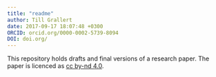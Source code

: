 ```yaml
---
title: "readme"
author: Till Grallert
date: 2017-09-17 18:07:48 +0300
ORCID: orcid.org/0000-0002-5739-8094
DOI: doi.org/
---
```


This repository holds drafts and final versions of a research paper. The paper is licenced as [cc by-nd 4.0](http://creativecommons.org/licenses/by-nd/4.0/).